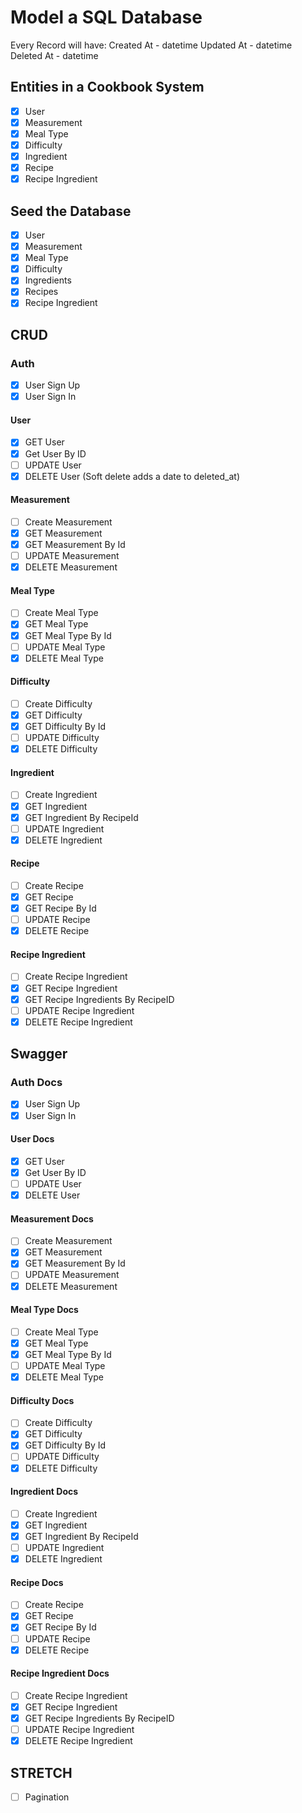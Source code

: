 # Model a SQL Database

Every Record will have:
Created At - datetime
Updated At - datetime
Deleted At - datetime

## Entities in a Cookbook System

- [x] User
- [x] Measurement
- [x] Meal Type
- [x] Difficulty
- [x] Ingredient
- [x] Recipe
- [x] Recipe Ingredient

## Seed the Database

- [x] User
- [x] Measurement
- [x] Meal Type
- [x] Difficulty
- [x] Ingredients
- [x] Recipes
- [x] Recipe Ingredient

## CRUD

### Auth

- [x] User Sign Up
- [x] User Sign In

#### User

- [x] GET User
- [x] Get User By ID
- [ ] UPDATE User
- [x] DELETE User (Soft delete adds a date to deleted_at)

#### Measurement

- [ ] Create Measurement
- [x] GET Measurement
- [x] GET Measurement By Id
- [ ] UPDATE Measurement
- [x] DELETE Measurement

#### Meal Type

- [ ] Create Meal Type
- [x] GET Meal Type
- [x] GET Meal Type By Id
- [ ] UPDATE Meal Type
- [x] DELETE Meal Type

#### Difficulty

- [ ] Create Difficulty
- [x] GET Difficulty
- [x] GET Difficulty By Id
- [ ] UPDATE Difficulty
- [x] DELETE Difficulty

#### Ingredient

- [ ] Create Ingredient
- [x] GET Ingredient
- [x] GET Ingredient By RecipeId
- [ ] UPDATE Ingredient
- [x] DELETE Ingredient

#### Recipe

- [ ] Create Recipe
- [x] GET Recipe
- [x] GET Recipe By Id
- [ ] UPDATE Recipe
- [x] DELETE Recipe

#### Recipe Ingredient

- [ ] Create Recipe Ingredient
- [x] GET Recipe Ingredient
- [x] GET Recipe Ingredients By RecipeID
- [ ] UPDATE Recipe Ingredient
- [x] DELETE Recipe Ingredient

## Swagger

### Auth Docs

- [x] User Sign Up
- [x] User Sign In

#### User Docs

- [x] GET User
- [x] Get User By ID
- [ ] UPDATE User
- [x] DELETE User

#### Measurement Docs

- [ ] Create Measurement
- [x] GET Measurement
- [x] GET Measurement By Id
- [ ] UPDATE Measurement
- [x] DELETE Measurement

#### Meal Type Docs

- [ ] Create Meal Type
- [x] GET Meal Type
- [x] GET Meal Type By Id
- [ ] UPDATE Meal Type
- [x] DELETE Meal Type

#### Difficulty Docs

- [ ] Create Difficulty
- [x] GET Difficulty
- [x] GET Difficulty By Id
- [ ] UPDATE Difficulty
- [x] DELETE Difficulty

#### Ingredient Docs

- [ ] Create Ingredient
- [x] GET Ingredient
- [x] GET Ingredient By RecipeId
- [ ] UPDATE Ingredient
- [x] DELETE Ingredient

#### Recipe Docs

- [ ] Create Recipe
- [x] GET Recipe
- [x] GET Recipe By Id
- [ ] UPDATE Recipe
- [x] DELETE Recipe

#### Recipe Ingredient Docs

- [ ] Create Recipe Ingredient
- [x] GET Recipe Ingredient
- [x] GET Recipe Ingredients By RecipeID
- [ ] UPDATE Recipe Ingredient
- [x] DELETE Recipe Ingredient

## STRETCH

- [ ] Pagination
